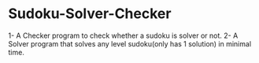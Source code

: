 # Sudoku-Solver-Checker

1- A Checker program to check whether a sudoku is solver or not.
2- A Solver program that solves any level sudoku(only has 1 solution) in minimal time.
